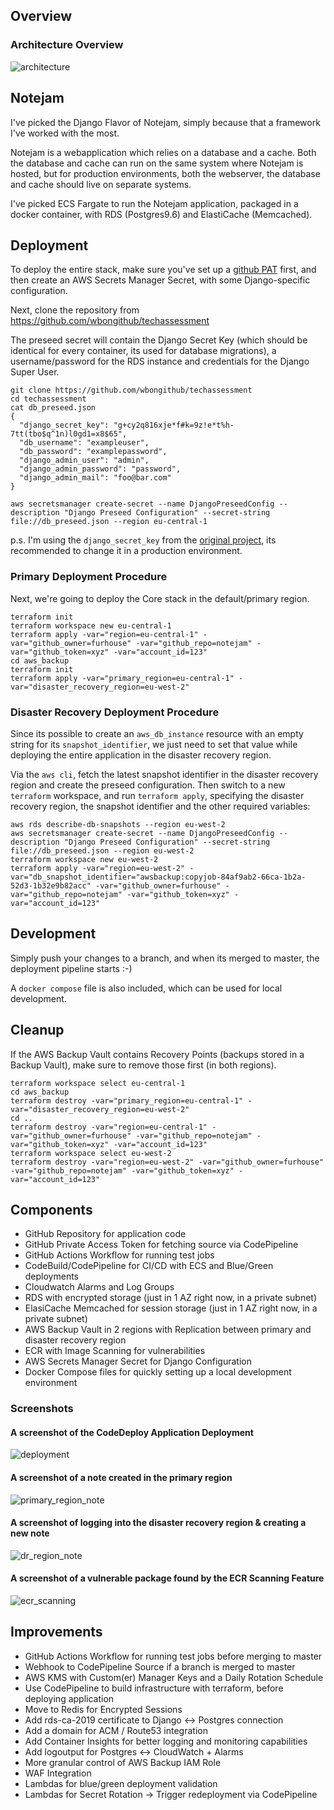 ## Overview

### Architecture Overview

![architecture](architecture.png)

## Notejam

I've picked the Django Flavor of Notejam, simply because that a framework I've worked with the most.

Notejam is a webapplication which relies on a database and a cache. Both the database and cache can run on the same system where Notejam is hosted, but for production environments, both the webserver, the database and cache should live on separate systems.

I've picked ECS Fargate to run the Notejam application, packaged in a docker container, with RDS (Postgres9.6) and ElastiCache (Memcached). 

## Deployment

To deploy the entire stack, make sure you've set up a [github PAT](hhttps://docs.aws.amazon.com/codepipeline/latest/userguide/GitHub-create-personal-token-CLI.htmlttp) first, and then create an AWS Secrets Manager Secret, with some Django-specific configuration.

Next, clone the repository from https://github.com/wbongithub/techassessment

The preseed secret will contain the Django Secret Key (which should be identical for every container, its used for database migrations), a username/password for the RDS instance and credentials for the Django Super User.

```shell script
git clone https://github.com/wbongithub/techassessment
cd techassessment
cat db_preseed.json
{
  "django_secret_key": "g+cy2q816xje*f#k=9z!e*t%h-7tt(tbo$q^1n)l0gd1=x8$65",
  "db_username": "exampleuser",
  "db_password": "examplepassword",
  "django_admin_user": "admin",
  "django_admin_password": "password",
  "django_admin_mail": "foo@bar.com"
}

aws secretsmanager create-secret --name DjangoPreseedConfig --description "Django Preseed Configuration" --secret-string file://db_preseed.json --region eu-central-1
```

p.s. I'm using the `django_secret_key` from the [original project](https://github.com/komarserjio/notejam/blob/master/django/notejam/notejam/settings.py#L82), its recommended to change it in a production environment.


### Primary Deployment Procedure

Next, we're going to deploy the Core stack in the default/primary region.

```shell script
terraform init
terraform workspace new eu-central-1
terraform apply -var="region=eu-central-1" -var="github_owner=furhouse" -var="github_repo=notejam" -var="github_token=xyz" -var="account_id=123"
cd aws_backup
terraform init
terraform apply -var="primary_region=eu-central-1" -var="disaster_recovery_region=eu-west-2"
```

### Disaster Recovery Deployment Procedure

Since its possible to create an `aws_db_instance` resource with an empty string for its `snapshot_identifier`, we just need to set that value while deploying the entire application in the disaster recovery region.

Via the `aws cli`, fetch the latest snapshot identifier in the disaster recovery region and create the preseed configuration. Then switch to a new `terraform` workspace, and run `terraform apply`, specifying the disaster recovery region, the snapshot identifier and the other required variables:
```shell script
aws rds describe-db-snapshots --region eu-west-2
aws secretsmanager create-secret --name DjangoPreseedConfig --description "Django Preseed Configuration" --secret-string file://db_preseed.json --region eu-west-2
terraform workspace new eu-west-2
terraform apply -var="region=eu-west-2" -var="db_snapshot_identifier="awsbackup:copyjob-84af9ab2-66ca-1b2a-52d3-1b32e9b82acc" -var="github_owner=furhouse" -var="github_repo=notejam" -var="github_token=xyz" -var="account_id=123"
```

## Development

Simply push your changes to a branch, and when its merged to master, the deployment pipeline starts :-)

A `docker compose` file is also included, which can be used for local development.

## Cleanup

If the AWS Backup Vault contains Recovery Points (backups stored in a Backup Vault), make sure to remove those first (in both regions).

```shell script
terraform workspace select eu-central-1
cd aws_backup
terraform destroy -var="primary_region=eu-central-1" -var="disaster_recovery_region=eu-west-2"
cd ..
terraform destroy -var="region=eu-central-1" -var="github_owner=furhouse" -var="github_repo=notejam" -var="github_token=xyz" -var="account_id=123"
terraform workspace select eu-west-2
terraform destroy -var="region=eu-west-2" -var="github_owner=furhouse" -var="github_repo=notejam" -var="github_token=xyz" -var="account_id=123"
```

## Components
* GitHub Repository for application code
* GitHub Private Access Token for fetching source via CodePipeline
* GitHub Actions Workflow for running test jobs
* CodeBuild/CodePipeline for CI/CD with ECS and Blue/Green deployments
* Cloudwatch Alarms and Log Groups
* RDS with encrypted storage (just in 1 AZ right now, in a private subnet)
* ElasiCache Memcached for session storage (just in 1 AZ right now, in a private subnet)
* AWS Backup Vault in 2 regions with Replication between primary and disaster recovery region
* ECR with Image Scanning for vulnerabilities
* AWS Secrets Manager Secret for Django Configuration
* Docker Compose files for quickly setting up a local development environment

### Screenshots

#### A screenshot of the CodeDeploy Application Deployment
![deployment](deployment.png)

#### A screenshot of a note created in the primary region
![primary_region_note](primary_region_note.png)

#### A screenshot of logging into the disaster recovery region & creating a new note
![dr_region_note](dr_region_note.png)

#### A screenshot of a vulnerable package found by the ECR Scanning Feature
![ecr_scanning](ecr_scanning.png)

## Improvements
* GitHub Actions Workflow for running test jobs before merging to master
* Webhook to CodePipeline Source if a branch is merged to master
* AWS KMS with Custom(er) Manager Keys and a Daily Rotation Schedule
* Use CodePipeline to build infrastructure with terraform, before deploying application 
* Move to Redis for Encrypted Sessions
* Add rds-ca-2019 certificate to Django <-> Postgres connection
* Add a domain for ACM / Route53 integration
* Add Container Insights for better logging and monitoring capabilities
* Add logoutput for Postgres <-> CloudWatch + Alarms
* More granular control of AWS Backup IAM Role
* WAF Integration
* Lambdas for blue/green deployment validation
* Lambdas for Secret Rotation -> Trigger redeployment via CodePipeline
